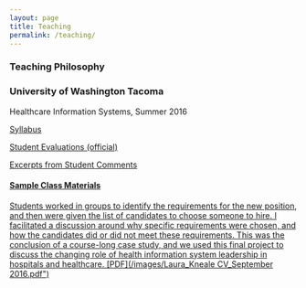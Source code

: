 ```yaml
---
layout: page
title: Teaching
permalink: /teaching/
---
```

### Teaching Philosophy 



### University of Washington Tacoma 
Healthcare Information Systems, Summer 2016

<a href="/images/Tacoma Syllabus.pdf" target="_blank">Syllabus

<a href="/images/Course Evaluation.pdf" target="_blank">Student Evaluations (official)

<a href="/images/Laura_Kneale CV_September 2016.pdf" target="_blank">Excerpts from Student Comments

#### Sample Class Materials
Students worked in groups to identify the requirements for the new position, and then were given the list of candidates to choose someone to hire. I facilitated a discussion around why specific requirements were chosen, and how the candidates did or did not meet these requirements. This was the conclusion of a course-long case study, and we used this final project to discuss the changing role of health information system leadership in hospitals and healthcare. 
[PDF](/images/Laura_Kneale CV_September 2016.pdf")


